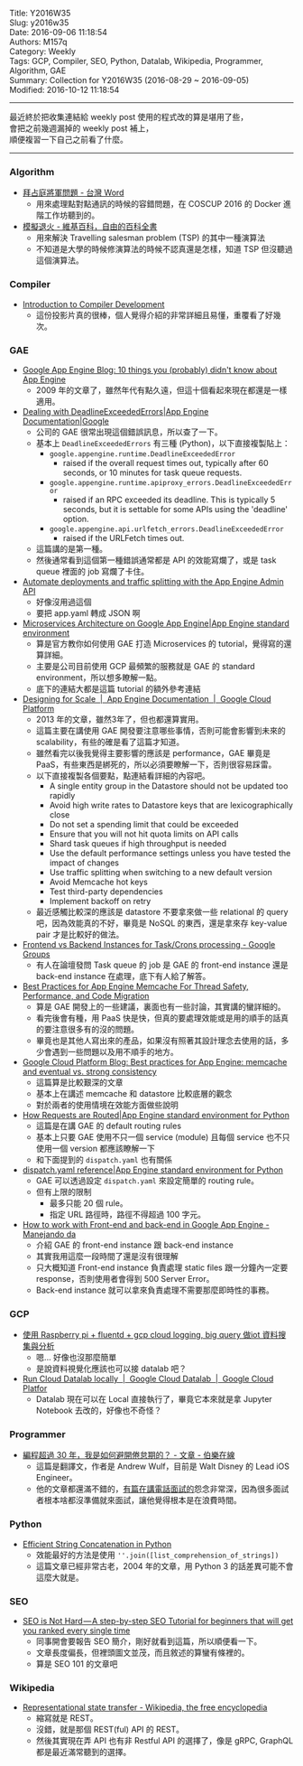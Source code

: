 Title: Y2016W35  
Slug: y2016w35  
Date: 2016-09-06 11:18:54  
Authors: M157q  
Category: Weekly  
Tags: GCP, Compiler, SEO, Python, Datalab, Wikipedia, Programmer, Algorithm, GAE  
Summary: Collection for Y2016W35 (2016-08-29 ~ 2016-09-05)  
Modified: 2016-10-12 11:18:54  
  
  
---  
  
最近終於把收集連結給 weekly post 使用的程式改的算是堪用了些，  
會把之前幾週漏掉的 weekly post 補上，  
順便複習一下自己之前看了什麼。  
  
---  
  
### Algorithm  
  
+ [拜占庭將軍問題 - 台灣 Word](http://www.twword.com/wiki/%E6%8B%9C%E5%8D%A0%E5%BA%AD%E5%B0%87%E8%BB%8D%E5%95%8F%E9%A1%8C)  
    + 用來處理點對點通訊的時候的容錯問題，在 COSCUP 2016 的 Docker 進階工作坊聽到的。  
+ [模擬退火 - 維基百科，自由的百科全書](https://zh.wikipedia.org/zh-tw/%E6%A8%A1%E6%8B%9F%E9%80%80%E7%81%AB)  
    + 用來解決 Travelling salesman problem (TSP) 的其中一種演算法  
    + 不知道是大學的時候修演算法的時候不認真還是怎樣，知道 TSP 但沒聽過這個演算法。  
  
  
### Compiler  
  
+ [Introduction to Compiler Development](http://slide.logan.tw/compiler-intro/#/2/15)  
    + 這份投影片真的很棒，個人覺得介紹的非常詳細且易懂，重覆看了好幾次。  
  
  
### GAE  
  
+ [Google App Engine Blog: 10 things you (probably) didn't know about App Engine](http://googleappengine.blogspot.tw/2009/06/10-things-you-probably-didnt-know-about.html)  
    + 2009 年的文章了，雖然年代有點久遠，但這十個看起來現在都還是一樣適用。  
+ [Dealing with DeadlineExceededErrors|App Engine Documentation|Google](https://cloud.google.com/appengine/articles/deadlineexceedederrors)  
    + 公司的 GAE 很常出現這個錯誤訊息，所以查了一下。  
    + 基本上 `DeadlineExceededErrors` 有三種 (Python)，以下直接複製貼上：  
        + `google.appengine.runtime.DeadlineExceededError`  
            + raised if the overall request times out, typically after 60 seconds, or 10 minutes for task queue requests.  
        + `google.appengine.runtime.apiproxy_errors.DeadlineExceededError`  
            + raised if an RPC exceeded its deadline. This is typically 5 seconds, but it is settable for some APIs using the 'deadline' option.  
        + `google.appengine.api.urlfetch_errors.DeadlineExceededError`  
            + raised if the URLFetch times out.  
    + 這篇講的是第一種。  
    + 然後通常看到這個第一種錯誤通常都是 API 的效能寫爛了，或是 task queue 裡面的 job 寫爛了卡住。  
+ [Automate deployments and traffic splitting with the App Engine Admin API](https://cloudplatform.googleblog.com/2016/08/automate-deployments-and-traffic-splitting-with-the-App-Engine-Admin-API.html)  
    + 好像沒用過這個  
    + 要把 app.yaml 轉成 JSON 啊  
+ [Microservices Architecture on Google App Engine|App Engine standard environment](https://cloud.google.com/appengine/docs/python/microservices-on-app-engine)  
    + 算是官方教你如何使用 GAE 打造 Microservices 的 tutorial，覺得寫的還算詳細。  
    + 主要是公司目前使用 GCP 最頻繁的服務就是 GAE 的 standard environment，所以想多瞭解一點。  
    + 底下的連結大都是這篇 tutorial 的額外參考連結  
+ [Designing for Scale  |  App Engine Documentation  |  Google Cloud Platform](https://cloud.google.com/appengine/articles/scalability)  
    + 2013 年的文章，雖然3年了，但也都還算實用。  
    + 這篇主要在講使用 GAE 開發要注意哪些事情，否則可能會影響到未來的 scalability，有些的確是看了這篇才知道。  
    + 雖然看完以後我覺得主要影響的應該是 performance，GAE 畢竟是 PaaS，有些東西是綁死的，所以必須要瞭解一下，否則很容易踩雷。  
    + 以下直接複製各個要點，點連結看詳細的內容吧。  
        + A single entity group in the Datastore should not be updated too rapidly  
        + Avoid high write rates to Datastore keys that are lexicographically close  
        + Do not set a spending limit that could be exceeded  
        + Ensure that you will not hit quota limits on API calls  
        + Shard task queues if high throughput is needed  
        + Use the default performance settings unless you have tested the impact of changes  
        + Use traffic splitting when switching to a new default version  
        + Avoid Memcache hot keys  
        + Test third-party dependencies  
        + Implement backoff on retry  
    + 最近感觸比較深的應該是 datastore 不要拿來做一些 relational 的 query 吧，因為效能真的不好，畢竟是 NoSQL 的東西，還是拿來存 key-value pair 才是比較好的做法。  
+ [Frontend vs Backend Instances for Task/Crons processing - Google Groups](https://groups.google.com/forum/#!topic/google-appengine/DbWfCDmKj90)  
    + 有人在論壇發問 Task queue 的 job 是 GAE 的 front-end instance 還是 back-end instance 在處理，底下有人給了解答。  
+ [Best Practices for App Engine Memcache For Thread Safety, Performance, and Code Migration](https://cloud.google.com/appengine/articles/best-practices-for-app-engine-memcache)  
    + 算是 GAE 開發上的一些建議，裏面也有一些討論，其實講的蠻詳細的。  
    + 看完後會有種，用 PaaS 快是快，但真的要處理效能或是用的順手的話真的要注意很多有的沒的問題。  
    + 畢竟也是其他人寫出來的產品，如果沒有照著其設計理念去使用的話，多少會遇到一些問題以及用不順手的地方。  
+ [Google Cloud Platform Blog: Best practices for App Engine: memcache and eventual vs. strong consistency](https://cloudplatform.googleblog.com/2013/12/best-practices-for-app-engine-memcache.html)  
    + 這篇算是比較艱深的文章  
    + 基本上在講述 memcache 和 datastore 比較底層的觀念  
    + 對於兩者的使用情境在效能方面做些說明  
+ [How Requests are Routed|App Engine standard environment for Python](https://cloud.google.com/appengine/docs/python/how-requests-are-routed#routing_via_url)  
    + 這篇是在講 GAE 的 default routing rules  
    + 基本上只要 GAE 使用不只一個 service (module) 且每個 service 也不只使用一個 version 都應該瞭解一下  
    + 和下面提到的 `dispatch.yaml` 也有關係  
+ [dispatch.yaml reference|App Engine standard environment for Python](https://cloud.google.com/appengine/docs/python/config/dispatchref)  
    + GAE 可以透過設定 `dispatch.yaml` 來設定簡單的 routing rule。  
    + 但有上限的限制  
        + 最多只能 20 個 rule。  
        + 指定 URL 路徑時，路徑不得超過 100 字元。  
+ [How to work with Front-end and back-end in Google App Engine - Manejando da](http://www.manejandodatos.es/2014/12/work-front-end-back-end-google-app-engine/)  
    + 介紹 GAE 的 front-end instance 跟 back-end instance  
    + 其實我用這麼一段時間了還是沒有很理解  
    + 只大概知道 Front-end instance 負責處理 static files 跟一分鐘內一定要 response，否則使用者會得到 500 Server Error。  
    + Back-end instance 就可以拿來負責處理不需要那麼即時性的事務。  
  
  
### GCP  
  
+ [使用 Raspberry pi + fluentd + gcp cloud logging, big query 做iot 資料搜集與分析](http://www.slideshare.net/peihsinsu/raspberry-pi-fluentd-gcp-cloud-logging-big-query-iot)  
    + 嗯... 好像也沒那麼簡單  
    + 是說資料視覺化應該也可以接 datalab 吧？  
+ [Run Cloud Datalab locally  |  Google Cloud Datalab  |  Google Cloud Platfor](https://cloud.google.com/datalab/docs/quickstarts/quickstart-local)  
    + Datalab 現在可以在 Local 直接執行了，畢竟它本來就是拿 Jupyter Notebook 去改的，好像也不奇怪？  
  
  
### Programmer  
  
+ [編程超過 30 年，我是如何避開倦怠期的？ - 文章 - 伯樂在線](http://blog.jobbole.com/100737/)  
    + 這篇是翻譯文，作者是 Andrew Wulf，目前是 Walt Disney 的 Lead iOS Engineer。  
    + 他的文章都還滿不錯的，[有篇在講電話面試的](http://thecodist.com/article/phone-interviews-can-be-so-painful-to-do)怨念非常深，因為很多面試者根本啥都沒準備就來面試，讓他覺得根本是在浪費時間。  
  
  
### Python  
  
+ [Efficient String Concatenation in Python](http://waymoot.org/home/python_string/)  
    + 效能最好的方法是使用 `''.join([list_comprehension_of_strings])`  
    + 這篇文章已經非常古老，2004 年的文章，用 Python 3 的話差異可能不會這麼大就是。  
  
  
### SEO  
  
+ [SEO is Not Hard — A step-by-step SEO Tutorial for beginners that will get you ranked every single time](https://medium.com/startup-grind/seo-is-not-hard-a-step-by-step-seo-tutorial-for-beginners-that-will-get-you-ranked-every-single-1b903b3ab6bb)  
    + 同事開會要報告 SEO 簡介，剛好就看到這篇，所以順便看一下。  
    + 文章長度偏長，但裡頭圖文並茂，而且敘述的算蠻有條裡的。  
    + 算是 SEO 101 的文章吧  
  
  
### Wikipedia  
  
+ [Representational state transfer - Wikipedia, the free encyclopedia](http://en.wikipedia.org/wiki/Representational_state_transfer)  
    + 縮寫就是 REST。  
    + 沒錯，就是那個 REST(ful) API 的 REST。  
    + 然後其實現在弄 API 也有非 Restful API 的選擇了，像是 gRPC, GraphQL 都是最近滿常聽到的選擇。  

